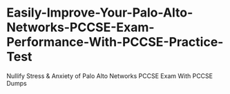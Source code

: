 # Easily-Improve-Your-Palo-Alto-Networks-PCCSE-Exam-Performance-With-PCCSE-Practice-Test
Nullify Stress &amp; Anxiety of Palo Alto Networks PCCSE Exam With PCCSE Dumps
